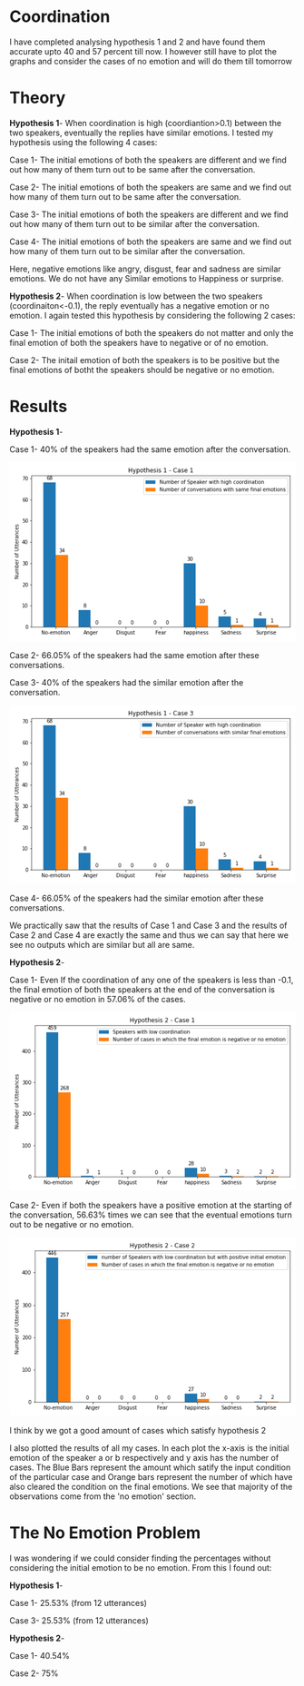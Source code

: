 # Coordination
I have completed analysing hypothesis 1 and 2 and have found them accurate upto 40 and 57 percent till now. 
I however still have to plot the graphs and consider the cases of no emotion and will do them till tomorrow
# Theory
**Hypothesis 1**- When coordination is high (coordiantion>0.1) between the two speakers, eventually the replies have similar emotions.
I tested my hypothesis using the following 4 cases:

Case 1- The initial emotions of both the speakers are different and we find out how many of them turn out to be same after the conversation.

Case 2- The initial emotions of both the speakers are same and we find out how many of them turn out to be same after the conversation.

Case 3- The initial emotions of both the speakers are different and we find out how many of them turn out to be similar after the conversation.

Case 4- The initial emotions of both the speakers are same and we find out how many of them turn out to be similar after the conversation.

Here, negative emotions like angry, disgust, fear and sadness are similar emotions. We do not have any Similar emotions to Happiness or surprise.


**Hypothesis 2**- When coordination is low between the two speakers (coordinaiton<-0.1), the reply eventually has a negative emotion or no emotion. I again tested this hypothesis by considering the following 2 cases:

Case 1- The initial emotions of both the speakers do not matter and only the final emotion of both the speakers have to negative or of no emotion.

Case 2- The initail emotion of both the speakers is to be positive but the final emotions of botht the speakers should be negative or no emotion.

# Results
**Hypothesis 1**-

Case 1- 40% of the speakers had the same emotion after the conversation.

![Alt text](images/image1.png?raw=true "Title")

Case 2- 66.05% of the speakers had the same emotion after these conversations.

Case 3- 40% of the speakers had the similar emotion after the conversation.

![Alt text](images/image2.png?raw=true "Title")

Case 4- 66.05% of the speakers had the similar emotion after these conversations.

We practically saw that the results of Case 1 and Case 3 and the results of Case 2 and Case 4 are exactly the same and thus we can say that here we see no outputs which are similar but all are same.

**Hypothesis 2**-

Case 1- Even If the coordination of any one of the speakers is less than -0.1, the final emotion of both the speakers at the end of the conversation is negative or no emotion in 57.06% of the cases.

![Alt text](images/image3.png?raw=true "Title")

Case 2- Even if both the speakers have a positive emotion at the starting of the conversation, 56.63% times we can see that the eventual emotions turn out to be negative or no emotion.

![](images/image4.png)

I think by we got a good amount of cases which satisfy hypothesis 2


I also plotted the results of all my cases. In each plot the x-axis is the initial emotion of the speaker a or b respectively and y axis has the number of cases. The Blue Bars represent the amount which satify the input condition of the particular case and Orange bars represent the number of which have also cleared the condition on the final emotions.
We see that majority of the observations come from the 'no emotion' section. 

# The No Emotion Problem
I was wondering if we could consider finding the percentages without considering the initial emotion to be no emotion.
From this I found out: 

**Hypothesis 1**- 

Case 1- 25.53% (from 12 utterances)

Case 3- 25.53% (from 12 utterances)

**Hypothesis 2**-

Case 1- 40.54%

Case 2- 75%
